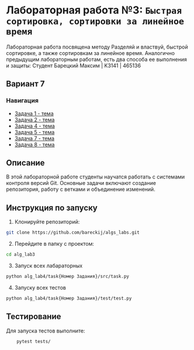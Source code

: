 # Лабораторная работа №3: `Быстрая сортировка, сортировки за линейное время`
Лабораторная работа посвящена методу Разделяй и властвуй, быстрой сортировке, а также сортировкам за линейное время. Аналогично предыдущим лабораторным работам, есть два способа ее выполнения и защиты:
Студент Барецкий Максим | K3141 | 465136
## Вариант 7
### Навигация

- [Задача 1 - тема ](task1)
- [Задача 2 - тема ](task3)
- [Задача 4 - тема ](task4)
- [Задача 5 - тема ](task5)
- [Задача 7 - тема ](task6)
- [Задача 8 - тема ](task8)



## Описание
В этой лабораторной работе студенты научатся работать с системами контроля версий Git.
Основные задачи включают создание репозитория, 
работу с ветками и объединение изменений.

## Инструкция по запуску

1. Клонируйте репозиторий:
```bash
git clone https://github.com/bareckij/algs_labs.git
```

2. Перейдите в папку с проектом:
```bash
cd alg_lab3
```

3. Запуск всех лабараторных
```bash
python alg_lab4/task{Номер Задания}/src/task.py
```

4. Запуску всех тестов
```bash
python alg_lab4/task{Номер Задания}/test/test.py
```

## Тестирование
Для запуска тестов выполните:
```bash
    pytest tests/
```
